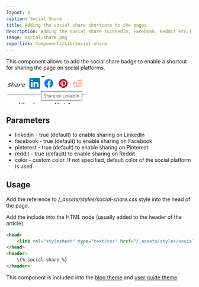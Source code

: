 ```yaml
---
layout: $
caption: Social Share
title: Adding the social share shortcuts to the pages
description: Adding the social share (LinkedIn, Facebook, Reddit etc.) to pages
image: social-share.png
repo-link: Components/Lib/social-share
---
```

This component allows to add the social share badge to enable a shortcut for sharing the page on social platforms.

![Social share badge](social-share.png)

## Parameters

* linkedin - true (default) to enable sharing on LinkedIn
* facebook - true (default) to enable sharing on Facebook
* pinterest - true (default) to enable sharing on Pinterest
* reddit - true (default) to enable sharing on Reddit
* color - custom color. If not specified, default color of the social platform is used

## Usage

Add the reference to */_assets/styles/social-share.css* style into the head of the page.

Add the include into the HTML node (usually added to the header of the article)

~~~ html jagged
<head>
    <link rel="stylesheet" type="text/css" href="/_assets/styles/social-share.css" />
</head>
<header>
    \{% social-share %}
</header>
~~~

This component is included into the [blog theme](/standard-library/themes/blog/) and [user guide theme](/standard-library/themes/user-guide/)